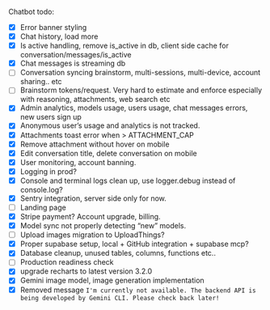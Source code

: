 Chatbot todo:

- [x] Error banner styling
- [x] Chat history, load more
- [x] Is active handling, remove is_active in db, client side cache for conversation/messages/is_active
- [x] Chat messages is streaming db
- [ ] Conversation syncing brainstorm, multi-sessions, multi-device, account sharing.. etc
- [ ] Brainstorm tokens/request. Very hard to estimate and enforce especially with reasoning, attachments, web search etc
- [x] Admin analytics, models usage, users usage, chat messages errors, new users sign up
- [x] Anonymous user’s usage and analytics is not tracked.
- [x] Attachments toast error when > ATTACHMENT_CAP
- [x] Remove attachment without hover on mobile
- [x] Edit conversation title, delete conversation on mobile
- [x] User monitoring, account banning.
- [x] Logging in prod?
- [x] Console and terminal logs clean up, use logger.debug instead of console.log?
- [x] Sentry integration, server side only for now.
- [ ] Landing page
- [x] Stripe payment? Account upgrade, billing.
- [x] Model sync not properly detecting “new” models.
- [ ] Upload images migration to UploadThings?
- [x] Proper supabase setup, local + GitHub integration + supabase mcp?
- [x] Database cleanup, unused tables, columns, functions etc..
- [ ] Production readiness check
- [x] upgrade recharts to latest version 3.2.0
- [x] Gemini image model, image generation implementation
- [x] Removed message `I'm currently not available. The backend API is being developed by Gemini CLI. Please check back later!`
